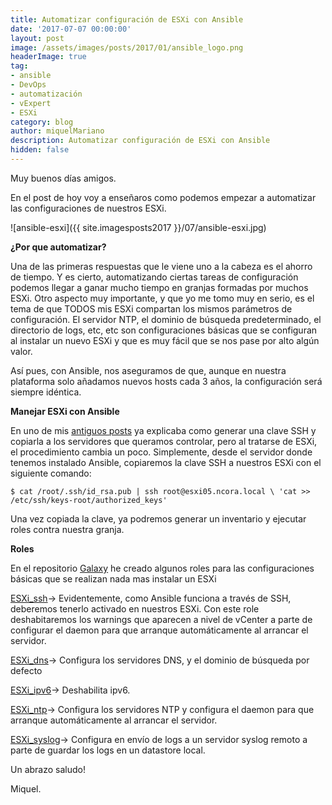```yaml
---
title: Automatizar configuración de ESXi con Ansible
date: '2017-07-07 00:00:00'
layout: post
image: /assets/images/posts/2017/01/ansible_logo.png
headerImage: true
tag:
- ansible
- DevOps
- automatización
- vExpert
- ESXi
category: blog
author: miquelMariano
description: Automatizar configuración de ESXi con Ansible
hidden: false
---
```



Muy buenos días amigos.

En el post de hoy voy a enseñaros como podemos empezar a automatizar las configuraciones de nuestros ESXi.

![ansible-esxi]({{ site.imagesposts2017 }}/07/ansible-esxi.jpg)

**¿Por que automatizar?**

Una de las primeras respuestas que le viene uno a la cabeza es el ahorro de tiempo. Y es cierto, automatizando ciertas tareas de configuración podemos llegar a ganar mucho tiempo en granjas formadas por muchos ESXi. Otro aspecto muy importante, y que yo me tomo muy en serio, es el tema de que TODOS mis ESXi compartan los mismos parámetros de configuración. El servidor NTP, el dominio de búsqueda predeterminado, el directorio de logs, etc, etc son configuraciones básicas que se configuran al instalar un nuevo ESXi y que es muy fácil que se nos pase por alto algún valor.

Así pues, con Ansible, nos aseguramos de que, aunque en nuestra plataforma solo añadamos nuevos hosts cada 3 años, la configuración será siempre idéntica.

**Manejar ESXi con Ansible**

En uno de mis [antiguos posts](https://miquelmariano.github.io/2017/01/ansible-for-dummies/) ya explicaba como generar una clave SSH y copiarla a los servidores que queramos controlar, pero al tratarse de ESXi, el procedimiento cambia un poco. Simplemente, desde el servidor donde tenemos instalado Ansible, copiaremos la clave SSH a nuestros ESXi con el siguiente comando:

```
$ cat /root/.ssh/id_rsa.pub | ssh root@esxi05.ncora.local \ 'cat >> /etc/ssh/keys-root/authorized_keys'
```

Una vez copiada la clave, ya podremos generar un inventario y ejecutar roles contra nuestra granja.

**Roles**

En el repositorio [Galaxy](https://galaxy.ansible.com/miquelMariano/) he creado algunos roles para las configuraciones básicas que se realizan nada mas instalar un ESXi

[ESXi_ssh](https://galaxy.ansible.com/miquelMariano/ESXi_ssh)→ Evidentemente, como Ansible funciona a través de SSH, deberemos tenerlo activado en nuestros ESXi. Con este role deshabitaremos los warnings que aparecen a nivel de vCenter a parte de configurar el daemon para que arranque automáticamente al arrancar el servidor.

[ESXi_dns](https://galaxy.ansible.com/miquelMariano/ESXi_dns)→ Configura los servidores DNS, y el dominio de búsqueda por defecto

[ESXi_ipv6](https://galaxy.ansible.com/miquelMariano/ESXi_ipv6)→ Deshabilita ipv6.

[ESXi_ntp](https://galaxy.ansible.com/miquelMariano/ESXi_ntp_config)→ Configura los servidores NTP y configura el daemon para que arranque automáticamente al arrancar el servidor.

[ESXi_syslog](https://galaxy.ansible.com/miquelMariano/ESXi_syslog)→ Configura en envío de logs a un servidor syslog remoto a parte de guardar los logs en un datastore local.

Un abrazo saludo!

Miquel.

